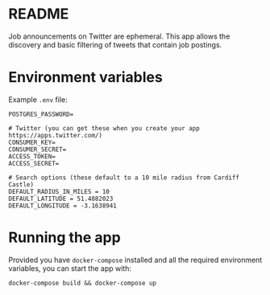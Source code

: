 # README

Job announcements on Twitter are ephemeral. This app allows the discovery and basic filtering of tweets that contain job postings.

# Environment variables

Example `.env` file:
```
POSTGRES_PASSWORD=

# Twitter (you can get these when you create your app https://apps.twitter.com/)
CONSUMER_KEY=
CONSUMER_SECRET=
ACCESS_TOKEN=
ACCESS_SECRET=

# Search options (these default to a 10 mile radius from Cardiff Castle)
DEFAULT_RADIUS_IN_MILES = 10
DEFAULT_LATITUDE = 51.4882023
DEFAULT_LONGITUDE = -3.1638941
```

# Running the app

Provided you have `docker-compose` installed and all the required environment variables, you can start the app with:

```
docker-compose build && docker-compose up
```
